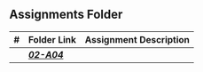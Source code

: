 ##  Assignments Folder

|   #   | Folder Link | Assignment Description |
| :---: | ----------- | ---------------------- |
|       |  ***<a href=https://github.com/JMartinez0202/2143-OOP-Martinez/tree/main/Assignments/OOP_Primer>02-A04</a>***   |                        |
